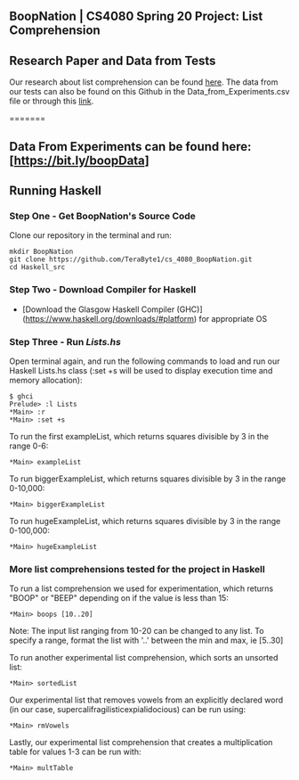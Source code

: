 ## BoopNation | CS4080 Spring 20 Project: List Comprehension

## Research Paper and Data from Tests 
Our research about list comprehension can be found [here](https://drive.google.com/file/d/1laqffvoDwbreEYW_gasPx9qb1yHf96UO/view?usp=sharing).
The data from our tests can also be found on this Github in the Data_from_Experiments.csv file or through this [link](https://docs.google.com/spreadsheets/d/1UEWyiYW3H_0VGl1LMfFLNhuwtlIrjYIzgFbggMD_bJo/edit?usp=sharing).

=======
## Data From Experiments can be found here: [https://bit.ly/boopData]

## Running Haskell 
### Step One - Get BoopNation's Source Code 
Clone our repository in the terminal and run: 
```shell script
mkdir BoopNation
git clone https://github.com/TeraByte1/cs_4080_BoopNation.git
cd Haskell_src
```
### Step Two - Download Compiler for Haskell
* [Download the Glasgow Haskell Compiler (GHC)] (https://www.haskell.org/downloads/#platform) for appropriate OS 

### Step Three - Run *Lists.hs*
Open terminal again, and run the following commands to load and run our Haskell Lists.hs class (:set +s will be used to display execution time and memory allocation): 
```shell script
$ ghci
Prelude> :l Lists
*Main> :r
*Main> :set +s
```
To run the first exampleList, which returns squares divisible by 3 in the range 0-6:
```shell script
*Main> exampleList 
```
To run biggerExampleList, which returns squares divisible by 3 in the range 0-10,000:
```shell script
*Main> biggerExampleList 
```
To run hugeExampleList, which returns squares divisible by 3 in the range 0-100,000:
```shell script
*Main> hugeExampleList 
```

### More list comprehensions tested for the project in Haskell
To run a list comprehension we used for experimentation, which returns "BOOP" or "BEEP" depending on if the value is less than 15:
```shell script
*Main> boops [10..20] 
```
Note: The input list ranging from 10-20 can be changed to any list. To specify a range, format the list with '..' between the min and max, 
ie [5..30] 

To run another experimental list comprehension, which sorts an unsorted list: 
```shell script
*Main> sortedList
```
Our experimental list that removes vowels from an explicitly declared word (in our case, supercalifragilisticexpialidocious) can be run using: 
```shell script
*Main> rmVowels
```
Lastly, our experimental list comprehension that creates a multiplication table for values 1-3 can be run with: 
```shell script
*Main> multTable
```
